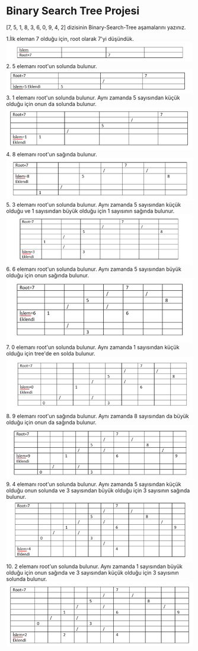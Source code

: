# Binary Search Tree Projesi

[7, 5, 1, 8, 3, 6, 0, 9, 4, 2] dizisinin Binary-Search-Tree aşamalarını yazınız.

1.İlk eleman 7 olduğu için, root olarak 7'yi düşündük.
<img src="1.PNG" alt="Resim Yüklenemedi">
2. 5 elemanı root'un solunda bulunur.
<img src="2.PNG" alt="Resim Yüklenemedi">
3. 1 elemanı root'un solunda bulunur. Aynı zamanda 5 sayısından küçük olduğu için onun da solunda bulunur.
<img src="3.PNG" alt="Resim Yüklenemedi">
4. 8 elemanı root'un sağında bulunur.
<img src="4.PNG" alt="Resim Yüklenemedi">
5. 3 elemanı root'un solunda bulunur. Aynı zamanda 5 sayısından küçük olduğu ve 1 sayısından büyük olduğu için 1 sayısının sağında bulunur.
<img src="5.PNG" alt="Resim Yüklenemedi">
6. 6 elemanı root'un solunda bulunur. Aynı zamanda 5 sayısından büyük olduğu için onun sağında bulunur.
<img src="6.PNG" alt="Resim Yüklenemedi">
7. 0 elemanı root'un solunda bulunur. Aynı zamanda 1 sayısından küçük olduğu için tree'de en solda bulunur.
<img src="7.PNG" alt="Resim Yüklenemedi">
8. 9 elemanı root'un sağında bulunur. Aynı zamanda 8 sayısından da büyük olduğu için onun da sağında bulunur.
<img src="8.PNG" alt="Resim Yüklenemedi">
9. 4 elemanı root'un solunda bulunur. Aynı zamanda 5 sayısından küçük olduğu onun solunda ve 3 sayısından büyük olduğu için 3 sayısının sağında bulunur.
<img src="9.PNG" alt="Resim Yüklenemedi">
10. 2 elemanı root'un solunda bulunur. Aynı zamanda 1 sayısından büyük olduğu için onun sağında ve 3 sayısından küçük olduğu için 3 sayısının solunda bulunur.
<img src="10.PNG" alt="Resim Yüklenemedi">
